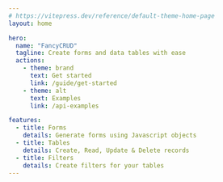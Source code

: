 ```yaml
---
# https://vitepress.dev/reference/default-theme-home-page
layout: home

hero:
  name: "FancyCRUD"
  tagline: Create forms and data tables with ease
  actions:
    - theme: brand
      text: Get started
      link: /guide/get-started
    - theme: alt
      text: Examples
      link: /api-examples

features:
  - title: Forms
    details: Generate forms using Javascript objects
  - title: Tables
    details: Create, Read, Update & Delete records
  - title: Filters
    details: Create filters for your tables
---
```


